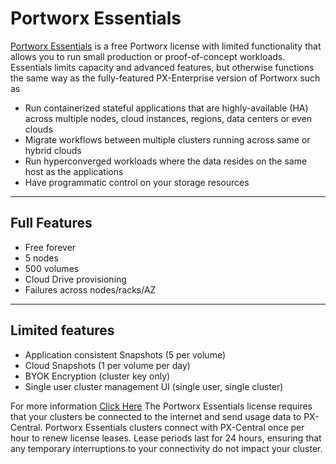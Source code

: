 # Portworx Essentials

[Portworx Essentials](https://portworx.com/) is a free Portworx license with limited functionality that allows you to run small production or proof-of-concept workloads. Essentials limits capacity and advanced features, but otherwise functions the same way as the fully-featured PX-Enterprise version of Portworx such as

  *  Run containerized stateful applications that are highly-available (HA) across multiple nodes, cloud instances, regions, data centers or even clouds
  *  Migrate workflows between multiple clusters running across same or hybrid clouds
  *  Run hyperconverged workloads where the data resides on the same host as the applications
  *  Have programmatic control on your storage resources

----
## Full Features
  * Free forever
  * 5 nodes
  * 500 volumes
  * Cloud Drive provisioning
  * Failures across nodes/racks/AZ 

----
## Limited features
  * Application consistent Snapshots (5 per volume)
  * Cloud Snapshots (1 per volume per day)
  * BYOK Encryption (cluster key only)
  * Single user cluster management UI (single user, single cluster) 

For more information [Click Here](https://portworx.com/products/features/)
The Portworx Essentials license requires that your clusters be connected to the internet and send usage data to PX-Central. Portworx Essentials clusters connect with PX-Central once per hour to renew license leases. Lease periods last for 24 hours, ensuring that any temporary interruptions to your connectivity do not impact your cluster.